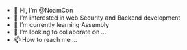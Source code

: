 - 👋 Hi, I’m @NoamCon
- 👀 I’m interested in web Security and Backend development
- 🌱 I’m currently learning Assembly
- 💞️ I’m looking to collaborate on ...
- 📫 How to reach me ...

<!---
NoamCon/NoamCon is a ✨ special ✨ repository because its `README.md` (this file) appears on your GitHub profile.
You can click the Preview link to take a look at your changes.
--->
